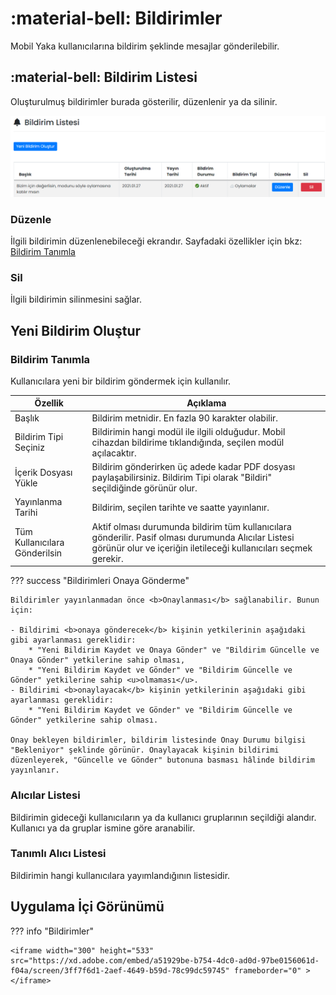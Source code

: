 # :material-bell: Bildirimler

Mobil Yaka kullanıcılarına bildirim şeklinde mesajlar gönderilebilir.
## :material-bell: Bildirim Listesi
Oluşturulmuş bildirimler burada gösterilir, düzenlenir ya da silinir.

![](./images/bildirimListesi.png)

### Düzenle

İlgili bildirimin düzenlenebileceği ekrandır. Sayfadaki özellikler için bkz: [Bildirim Tanımla](#bildirim-tanimla)

### Sil

İlgili bildirimin silinmesini sağlar.

## Yeni Bildirim Oluştur

### <a name="bildirim-tanimla"></a>Bildirim Tanımla

Kullanıcılara yeni bir bildirim göndermek için kullanılır.

| Özellik                       | Açıklama                                                     |
| ----------------------------- | ------------------------------------------------------------ |
| Başlık                        | Bildirim metnidir. En fazla 90 karakter olabilir.            |
| Bildirim Tipi Seçiniz         | Bildirimin hangi modül ile ilgili olduğudur. Mobil cihazdan bildirime tıklandığında, seçilen modül açılacaktır. |
| İçerik Dosyası Yükle          | Bildirim gönderirken üç adede kadar PDF dosyası paylaşabilirsiniz. Bildirim Tipi olarak "Bildiri" seçildiğinde görünür olur. |
| Yayınlanma Tarihi             | Bildirim, seçilen tarihte ve saatte yayınlanır.              |
| Tüm Kullanıcılara Gönderilsin | Aktif olması durumunda bildirim tüm kullanıcılara gönderilir. Pasif olması durumunda Alıcılar Listesi görünür olur ve içeriğin iletileceği kullanıcıları seçmek gerekir. |

??? success "Bildirimleri Onaya Gönderme"

    Bildirimler yayınlanmadan önce <b>Onaylanması</b> sağlanabilir. Bunun için:
    
    - Bildirimi <b>onaya gönderecek</b> kişinin yetkilerinin aşağıdaki gibi ayarlanması gereklidir:
        * "Yeni Bildirim Kaydet ve Onaya Gönder" ve "Bildirim Güncelle ve Onaya Gönder" yetkilerine sahip olması,
        * "Yeni Bildirim Kaydet ve Gönder" ve "Bildirim Güncelle ve Gönder" yetkilerine sahip <u>olmaması</u>.
    - Bildirimi <b>onaylayacak</b> kişinin yetkilerinin aşağıdaki gibi ayarlanması gereklidir:
        * "Yeni Bildirim Kaydet ve Gönder" ve "Bildirim Güncelle ve Gönder" yetkilerine sahip olması.
    
    Onay bekleyen bildirimler, bildirim listesinde Onay Durumu bilgisi "Bekleniyor" şeklinde görünür. Onaylayacak kişinin bildirimi düzenleyerek, "Güncelle ve Gönder" butonuna basması hâlinde bildirim yayınlanır.

### Alıcılar Listesi

Bildirimin gideceği kullanıcıların ya da kullanıcı gruplarının seçildiği alandır. Kullanıcı ya da gruplar ismine göre aranabilir.

### Tanımlı Alıcı Listesi

Bildirimin hangi kullanıcılara yayımlandığının listesidir.

## Uygulama İçi Görünümü

??? info "Bildirimler"

    <iframe width="300" height="533" src="https://xd.adobe.com/embed/a51929be-b754-4dc0-ad0d-97be0156061d-f04a/screen/3ff7f6d1-2aef-4649-b59d-78c99dc59745" frameborder="0" ></iframe>
